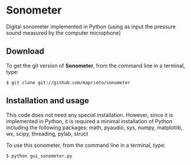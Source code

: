 # Sonometer
Digital sonometer implemented in Python (using as input the pressure sound measured by the computer microphone)

Download
--------

To get the git version of **Sonometer**, from the command line in a terminal, type:

    $ git clone git://github.com/maprieto/sonometer

Installation and usage
--------------------
This code does not need any special installation. However, since it is implemented in Python, it is required a minimal installation of Python including the following packages: math, pyaudio, sys, numpy, matplotlib, wx, scipy, threading, pylab, struct

To use this sonometer, from the command line in a terminal, type:

    $ python gui_sonometer.py
